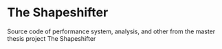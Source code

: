 # The Shapeshifter
 Source code of performance system, analysis, and other from the master thesis project The Shapeshifter
